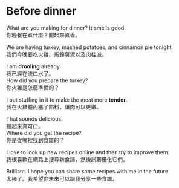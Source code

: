 # Before dinner

What are you making for dinner? It smells good.  
你晚餐在煮什麼？聞起來真香。

We are having turkey, mashed potatoes, and cinnamon pie tonight.  
我們今晚要吃火雞、馬鈴薯泥以及肉桂派。

I am **drooling** already.  
我已經在流口水了。  
How did you prepare the turkey?  
你火雞是怎麼準備的？

I put stuffing in it to make the meat more **tender**.  
我在火雞體內塞了餡料，讓肉可以更嫩。

That sounds delicious.  
聽起來真可口。  
Where did you get the recipe?  
你是從哪裡找到食譜的？

I love to look up new recipes online and then try to improve them.  
我很喜歡在網路上搜尋新食譜，然後試著優化它們。

Brilliant. I hope you can share some recipes with me in the future.  
太棒了。我希望你未來可以跟我分享一些食譜。

